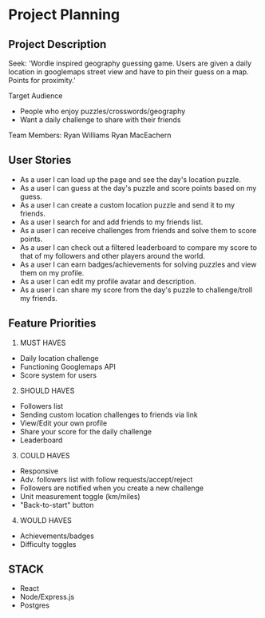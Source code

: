 # Project Planning

## Project Description
Seek:
'Wordle inspired geography guessing game. Users are given a daily location in googlemaps street view
and have to pin their guess on a map. Points for proximity.' 

Target Audience
- People who enjoy puzzles/crosswords/geography
- Want a daily challenge to share with their friends

Team Members:
Ryan Williams
Ryan MacEachern

## User Stories

- As a user I can load up the page and see the day's location puzzle.
- As a user I can guess at the day's puzzle and score points based on my guess.
- As a user I can create a custom location puzzle and send it to my friends.
- As a user I search for and add friends to my friends list.
- As a user I can receive challenges from friends and solve them to score points.
- As a user I can check out a filtered leaderboard to compare my score to that of my followers and other players around the world.
- As a user I can earn badges/achievements for solving puzzles and view them on my profile.
- As a user I can edit my profile avatar and description.
- As a user I can share my score from the day's puzzle to challenge/troll my friends.

## Feature Priorities
1. MUST HAVES
- Daily location challenge
- Functioning Googlemaps API
- Score system for users

2. SHOULD HAVES
- Followers list
- Sending custom location challenges to friends via link
- View/Edit your own profile
- Share your score for the daily challenge
- Leaderboard

3. COULD HAVES
- Responsive
- Adv. followers list with follow requests/accept/reject
- Followers are notified when you create a new challenge
- Unit measurement toggle (km/miles)
- "Back-to-start" button

4. WOULD HAVES
- Achievements/badges
- Difficulty toggles

## STACK
- React
- Node/Express.js
- Postgres